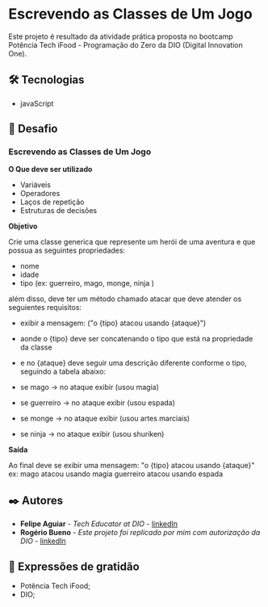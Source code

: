 # Escrevendo as Classes de Um Jogo

Este projeto é resultado da atividade prática proposta no bootcamp Potência Tech iFood - Programação do Zero da DIO (Digital Innovation One). 

## 🛠️ Tecnologias

*  javaScript

## 📌 Desafio

### Escrevendo as Classes de Um Jogo

**O Que deve ser utilizado**

- Variáveis
- Operadores
- Laços de repetição
- Estruturas de decisões

**Objetivo**

Crie uma classe generica que represente um herói de uma aventura e que possua as seguintes propriedades:

- nome
- idade
- tipo (ex: guerreiro, mago, monge, ninja )

além disso, deve ter um método chamado atacar que deve atender os seguientes requisitos:

- exibir a mensagem: ("o {tipo} atacou usando {ataque}")
- aonde o {tipo} deve ser concatenando o tipo que está na propriedade da classe
- e no {ataque} deve seguir uma descrição diferente conforme o tipo, seguindo a tabela abaixo:

- se mago -> no ataque exibir (usou magia)
- se guerreiro -> no ataque exibir (usou espada)
- se monge -> no ataque exibir (usou artes marciais)
- se ninja -> no ataque exibir (usou shuriken)

**Saída**

Ao final deve se exibir uma mensagem:
"o {tipo} atacou usando {ataque}"
  ex: mago atacou usando magia
  guerreiro atacou usando espada


## ✒️ Autores

* **Felipe Aguiar** - *Tech Educator at DIO* - [linkedIn](https://www.linkedin.com/in/felipe-exe/)
* **Rogério Bueno** - *Este projeto foi replicado por mim com autorização da DIO* - [linkedIn](https://www.linkedin.com/in/rogeriobuenos/)

## 🎁 Expressões de gratidão

* Potência Tech iFood;
* DIO;
